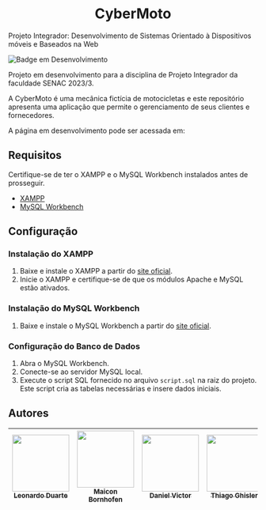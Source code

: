 <h1 align="center"> CyberMoto </h1>

Projeto Integrador: Desenvolvimento de Sistemas Orientado à Dispositivos móveis e Baseados na Web

![Badge em Desenvolvimento](http://img.shields.io/static/v1?label=STATUS&message=EM%20DESENVOLVIMENTO&color=GREEN&style=for-the-badge)

Projeto em desenvolvimento para a disciplina de Projeto Integrador da faculdade SENAC 2023/3.

A CyberMoto é uma mecânica fictícia de motocicletas e este repositório apresenta uma aplicação que permite o gerenciamento de seus clientes e fornecedores.

A página em desenvolvimento pode ser acessada em:


## Requisitos

Certifique-se de ter o XAMPP e o MySQL Workbench instalados antes de prosseguir.

- [XAMPP](https://www.apachefriends.org/index.html)
- [MySQL Workbench](https://www.mysql.com/products/workbench/)

## Configuração

### Instalação do XAMPP

1. Baixe e instale o XAMPP a partir do [site oficial](https://www.apachefriends.org/index.html).
2. Inicie o XAMPP e certifique-se de que os módulos Apache e MySQL estão ativados.

### Instalação do MySQL Workbench

1. Baixe e instale o MySQL Workbench a partir do [site oficial](https://www.mysql.com/products/workbench/).

### Configuração do Banco de Dados

1. Abra o MySQL Workbench.
2. Conecte-se ao servidor MySQL local.
3. Execute o script SQL fornecido no arquivo `script.sql` na raiz do projeto. Este script cria as tabelas necessárias e insere dados iniciais.


## Autores

| [<img src="https://avatars.githubusercontent.com/u/95362445?v=4" width=115><br><sub>Leonardo Duarte</sub>](https://github.com/leo-md) |  [<img src="https://avatars.githubusercontent.com/u/29008039?v=4" width=115><br><sub>Maicon Bornhofen</sub>](https://github.com/MaiconBornhofen) | [<img src="https://avatars.githubusercontent.com/u/108039856?v=4" width=115><br><sub>Daniel Victor</sub>](https://github.com/DanielVictor01) | [<img src="https://avatars.githubusercontent.com/u/90516707?v=4" width=115><br><sub>Thiago Ghisleri</sub>](https://github.com/ThiGhisleri) | [<img src="https://avatars.githubusercontent.com/u/67715840?v=4" width=115><br><sub>Octávio Silveira</sub>](https://github.com/scandlone) | [<img src="https://avatars.githubusercontent.com/u/120426665?v=4" width=115><br><sub>Donavan Machado</sub>](https://github.com/dodsingmachado8) |
| :---: | :---: | :---: | :---: | :---: | :---: |

